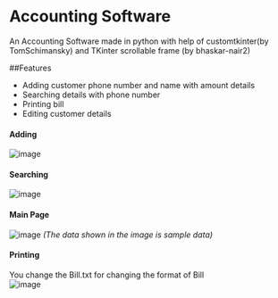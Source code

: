 # Accounting Software

An Accounting Software made in python with help of customtkinter(by TomSchimansky) and TKinter scrollable frame (by bhaskar-nair2) 

##Features  

-  Adding customer phone number and name with amount details
-  Searching details with phone number
-  Printing bill
-  Editing customer details

#### Adding
![image](https://user-images.githubusercontent.com/78848543/230551217-0c467eab-cfe2-4b9a-bb02-a5eb16e990ac.png)

#### Searching
![image](https://user-images.githubusercontent.com/78848543/230551301-babab054-f925-4d74-8d41-3ea686868196.png)

#### Main Page
![image](https://user-images.githubusercontent.com/78848543/230551433-1f746930-b8c7-4eec-a6d0-aba15da00635.png)
*(The data shown in the image is sample data)*


#### Printing
 You change the Bill.txt for changing the format of Bill  
![image](https://user-images.githubusercontent.com/78848543/230552112-33e4ec7d-03f7-4c03-9272-459699522ee1.png)
